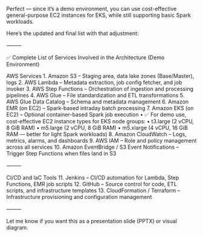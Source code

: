 Perfect — since it’s a demo environment, you can use cost-effective general-purpose EC2 instances for EKS, while still supporting basic Spark workloads.

Here’s the updated and final list with that adjustment:

⸻

✅ Complete List of Services Involved in the Architecture (Demo Environment)

AWS Services
	1.	Amazon S3 – Staging area, data lake zones (Base/Master), logs
	2.	AWS Lambda – Metadata extraction, job config fetcher, and job invoker
	3.	AWS Step Functions – Orchestration of ingestion and processing pipelines
	4.	AWS Glue – File standardization and ETL transformations
	5.	AWS Glue Data Catalog – Schema and metadata management
	6.	Amazon EMR (on EC2) – Spark-based intraday batch processing
	7.	Amazon EKS (on EC2) – Optional container-based Spark job execution
	•	✅ For demo use, cost-effective EC2 instance types for EKS node groups:
	•	t3.large (2 vCPU, 8 GiB RAM)
	•	m5.large (2 vCPU, 8 GiB RAM)
	•	m5.xlarge (4 vCPU, 16 GiB RAM — better for light Spark workloads)
	8.	Amazon CloudWatch – Logs, metrics, alarms, and dashboards
	9.	AWS IAM – Role and policy management across all services
	10.	Amazon EventBridge / S3 Event Notifications – Trigger Step Functions when files land in S3

⸻

CI/CD and IaC Tools
	11.	Jenkins – CI/CD automation for Lambda, Step Functions, EMR job scripts
	12.	GitHub – Source control for code, ETL scripts, and infrastructure templates
	13.	CloudFormation / Terraform – Infrastructure provisioning and configuration management

⸻

Let me know if you want this as a presentation slide (PPTX) or visual diagram.